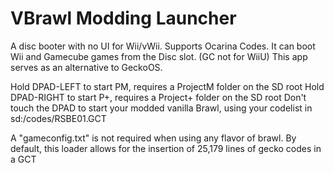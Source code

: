 VBrawl Modding Launcher
==============
A disc booter with no UI for Wii/vWii.
Supports Ocarina Codes.
It can boot Wii and Gamecube games from the Disc slot. (GC not for WiiU)
This app serves as an alternative to GeckoOS.

Hold DPAD-LEFT to start PM, requires a ProjectM folder on the SD root
Hold DPAD-RIGHT to start P+, requires a Project+ folder on the SD root
Don't touch the DPAD to start your modded vanilla Brawl, using your codelist in sd:/codes/RSBE01.GCT

A "gameconfig.txt" is not required when using any flavor of brawl. By default, this
loader allows for the insertion of 25,179 lines of gecko codes in a GCT